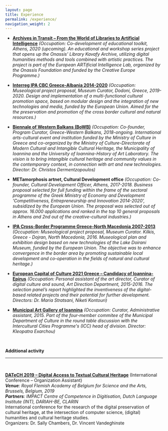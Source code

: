 ```yaml
---
layout: page
title: Experience
permalink: /experience/
navigation_weight: 2
---
```


+ [**Archives in Transit – From the World of Libraries to Artificial Intelligence**](https://www.onassis.org/whats-on/archives-transit) *(Occupation: Co-development of educational toolkit, Athens, 2020 (upcoming). An educational and workshop series project that opens up the Onassis' Library Kavafy Archive, utilizing digital humanities methods and tools combined with artistic practices. The project is part of the European ARTificial Intelligence Lab, organized by the Onassis Foundation and funded by the Creative Europe Programme.)*  

+ [**Interreg IPA CBC Greece-Albania 2014-2020**](https://greece-albania.eu) *(Occupation: Museological project proposal, Museum Curator, Dodoni, Greece, 2019-2020. Design and implementation of a multi-functional cultural promotion space, based on modular design and the integration of new technologies and media, funded by the European Union. Aimed for the the preservation and promotion of the cross border cultural and natural resources.)*  

+ [**Biennale of Western Balkans (BoWB)**](https://bowb.org) *(Occupation: Co-founder, Program Curator, Greece-Western Balkans, 2018-ongoing. International arts-cultural event and institution funded by the Ministry of Culture in Greece and co-organized by the Ministry of Culture-Directorate of Modern Cultural and Intangible Cultural Heritage, the Municipality of Ioannina and the University of Ioannina-History of Art Laboratory. The vision is to bring intangible cultural heritage and community values in the contemporary context, in connection with art and new technologies. Director: Dr. Christos Dermentzopoulos)*  

+ **METamorphosis artnet, Cultural Development office** *(Occupation: Co-founder, Cultural Development Officer, Athens, 2017-2018. Business proposal selected for full funding within the frame of the sectoral programme of the Greek Ministry of Economy and Development 'Competitiveness, Entrepreneurship and Innovation 2014-2020', subsidized by the European Union. The proposal was selected out of approx. 16.000 applications and ranked in the top 10 general proposals in Athens and 2nd out of the creative-cultural industries.)*  

+ [**IPA Cross-Border Programme Greece-North Macedonia 2007-2013**](http://www.ipa-cbc-programme.eu) *(Occupation: Museological project proposal, Museum Curator. Kilkis, Greece - Dojran, North Macedonia, 2016. Museological plan and exhibition design based on new technologies of the Lake Doirani Museum, funded by the European Union. The objective was to enhance convergence in the border area by promoting sustainable local development and co-operation in the fields of natural and cultural heritage.)*  

+ [**European Capital of Culture 2021 Greece – Candidacy of Ioannina-Epirus**](https://ec.europa.eu/programmes/creative-europe/actions/capitals-culture_en) *(Occupation: Personal assistant of the art director, Curator of digital culture and sound, Art Direction Department, 2015-2016. The selection panel’s report highlighted the inventiveness of the digital-based related projects and their potential for further development. Directors: Dr. Maria Stratsani, Niketi Kontouri)*  

+ [**Municipal Art Gallery of Ioannina**](https://www.facebook.com/PinakothikiIoanninon) *(Occupation: Curator, Administrative assistant, 2015. Part of the four-member commitee of the Municipal Department of Culture in the round table discussion with the Intercultural Cities Programme's (ICC) head of division. Director: Kleopatra Exarchou)*  

 <br>
  
**Additional activity**

---

<br>

[**DATeCH 2019 – Digital Access to Textual Cultural Heritage**](http://datech.digitisation.eu/) (International Conference – Organization Assistant)  
*__Venue__: Royal Flemish Academy of Belgium for Science and the Arts, Brussels, Belgium, 2019*  
*__Partners__: IMPACT Centre of Competence in Digitisation, Dutch Language Institute (INT), DARIAH-BE, CLARIN*  
International conference for the research of the digital preservation of cultural heritage, at the intersection of computer science, (digital) humanities and cultural heritage studies.  
Organizers: Dr. Sally Chambers, Dr. Vincent Vandeghinste


